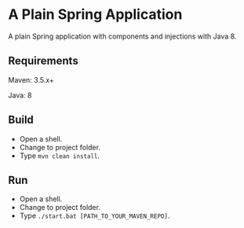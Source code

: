 # A Plain Spring Application

A plain Spring application with components and injections with Java 8.


## Requirements

Maven: 3.5.x+

Java: 8


## Build

* Open a shell.
* Change to project folder.
* Type ``mvn clean install``.


## Run

* Open a shell.
* Change to project folder.
* Type ``./start.bat [PATH_TO_YOUR_MAVEN_REPO]``.

